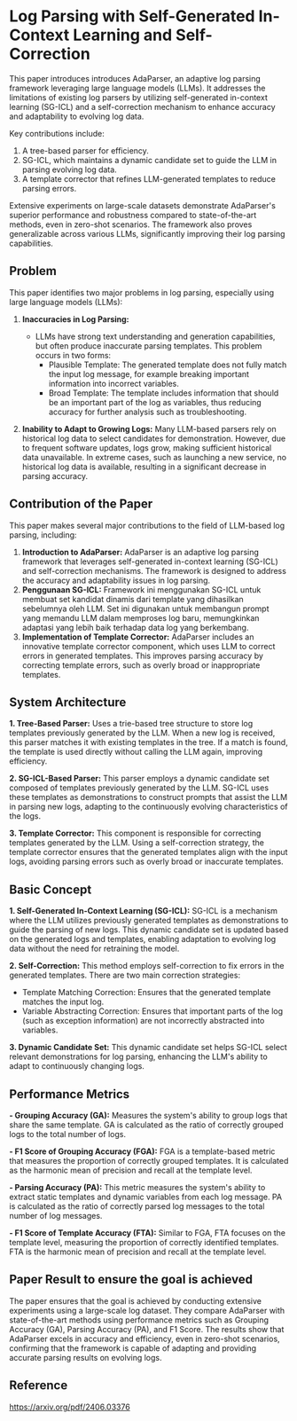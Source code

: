 # Log Parsing with Self-Generated In-Context Learning and Self-Correction

This paper introduces introduces AdaParser, an adaptive log parsing framework leveraging large language models (LLMs). It addresses the limitations of existing log parsers by utilizing self-generated in-context learning (SG-ICL) and a self-correction mechanism to enhance accuracy and adaptability to evolving log data.

Key contributions include:
1. A tree-based parser for efficiency.
2. SG-ICL, which maintains a dynamic candidate set to guide the LLM in parsing evolving log data.
3. A template corrector that refines LLM-generated templates to reduce parsing errors.

Extensive experiments on large-scale datasets demonstrate AdaParser's superior performance and robustness compared to state-of-the-art methods, even in zero-shot scenarios. The framework also proves generalizable across various LLMs, significantly improving their log parsing capabilities.

## Problem
This paper identifies two major problems in log parsing, especially using large language models (LLMs):

1. **Inaccuracies in Log Parsing:**
   - LLMs have strong text understanding and generation capabilities, but often produce inaccurate parsing templates. This problem occurs in two forms:
     - Plausible Template: The generated template does not fully match the input log message, for example breaking important information into incorrect variables.
     - Broad Template: The template includes information that should be an important part of the log as variables, thus reducing accuracy for further analysis such as troubleshooting.

2. **Inability to Adapt to Growing Logs:**
  Many LLM-based parsers rely on historical log data to select candidates for demonstration. However, due to frequent software updates, logs grow, making sufficient historical data unavailable. In extreme cases, such as launching a new service, no historical log data is available, resulting in a significant decrease in parsing accuracy.


## Contribution of the Paper
This paper makes several major contributions to the field of LLM-based log parsing, including:
1. **Introduction to AdaParser:** AdaParser is an adaptive log parsing framework that leverages self-generated in-context learning (SG-ICL) and self-correction mechanisms. The framework is designed to address the accuracy and adaptability issues in log parsing.
2. **Penggunaan SG-ICL:** Framework ini menggunakan SG-ICL untuk membuat set kandidat dinamis dari template yang dihasilkan sebelumnya oleh LLM. Set ini digunakan untuk membangun prompt yang memandu LLM dalam memproses log baru, memungkinkan adaptasi yang lebih baik terhadap data log yang berkembang.
3. **Implementation of Template Corrector:** AdaParser includes an innovative template corrector component, which uses LLM to correct errors in generated templates. This improves parsing accuracy by correcting template errors, such as overly broad or inappropriate templates.

## System Architecture
**1. Tree-Based Parser:**
Uses a trie-based tree structure to store log templates previously generated by the LLM. When a new log is received, this parser matches it with existing templates in the tree. If a match is found, the template is used directly without calling the LLM again, improving efficiency.

**2. SG-ICL-Based Parser:**
This parser employs a dynamic candidate set composed of templates previously generated by the LLM. SG-ICL uses these templates as demonstrations to construct prompts that assist the LLM in parsing new logs, adapting to the continuously evolving characteristics of the logs.

**3. Template Corrector:**
This component is responsible for correcting templates generated by the LLM. Using a self-correction strategy, the template corrector ensures that the generated templates align with the input logs, avoiding parsing errors such as overly broad or inaccurate templates.

## Basic Concept
**1. Self-Generated In-Context Learning (SG-ICL):**
SG-ICL is a mechanism where the LLM utilizes previously generated templates as demonstrations to guide the parsing of new logs. This dynamic candidate set is updated based on the generated logs and templates, enabling adaptation to evolving log data without the need for retraining the model.

**2. Self-Correction:**
This method employs self-correction to fix errors in the generated templates. There are two main correction strategies:
   - Template Matching Correction: Ensures that the generated template matches the input log.
   - Variable Abstracting Correction: Ensures that important parts of the log (such as exception information) are not incorrectly abstracted into variables.

**3. Dynamic Candidate Set:**
This dynamic candidate set helps SG-ICL select relevant demonstrations for log parsing, enhancing the LLM's ability to adapt to continuously changing logs.

## Performance Metrics
**- Grouping Accuracy (GA):**
Measures the system's ability to group logs that share the same template. GA is calculated as the ratio of correctly grouped logs to the total number of logs.

**- F1 Score of Grouping Accuracy (FGA):**
FGA is a template-based metric that measures the proportion of correctly grouped templates. It is calculated as the harmonic mean of precision and recall at the template level.

**- Parsing Accuracy (PA):**
This metric measures the system's ability to extract static templates and dynamic variables from each log message. PA is calculated as the ratio of correctly parsed log messages to the total number of log messages.

**- F1 Score of Template Accuracy (FTA):**
Similar to FGA, FTA focuses on the template level, measuring the proportion of correctly identified templates. FTA is the harmonic mean of precision and recall at the template level.

## Paper Result to ensure the goal is achieved
The paper ensures that the goal is achieved by conducting extensive experiments using a large-scale log dataset. They compare AdaParser with state-of-the-art methods using performance metrics such as Grouping Accuracy (GA), Parsing Accuracy (PA), and F1 Score. The results show that AdaParser excels in accuracy and efficiency, even in zero-shot scenarios, confirming that the framework is capable of adapting and providing accurate parsing results on evolving logs.

## Reference
https://arxiv.org/pdf/2406.03376
